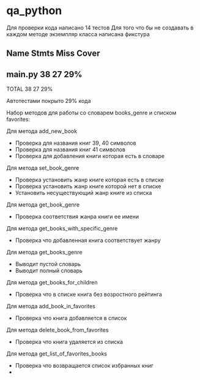 # qa_python
Для проверки кода написано 14 тестов
Для того что бы не создавать в каждом методе экземпляр класса написана фикстура

Name          Stmts   Miss  Cover
---------------------------------
main.py          38     27    29%
---------------------------------
TOTAL            38     27    29%

Автотестами покрыто 29% кода


Набор методов для работы со словарем books_genre и списком favorites:
 
Для метода add_new_book  
 - Проверка для названия книг 39, 40 символов  
 - Проверка для названия книг 41 символов 
 - Проверка для добавления книги которая есть в словаре

Для метода set_book_genre
 - Проверка установить жанр книге которая есть в списке
 - Проверка установить жанр книге которой нет в списке
 - Установить несуществующий жанр книге из списка

Для метода get_book_genre
 - Проверка соответствия жанра книги ее имени 

Для метода get_books_with_specific_genre
 - Проверка что добавленная книга соответствует жанру
	
Для метода get_books_genre
 - Выводит пустой словарь
 - Выводит полный словарь

Для метода get_books_for_children 
 - Проверка что в списке книга без возростного рейтинга

Для метода add_book_in_favorites
- Проверка что книга добавляется в список

Для метода delete_book_from_favorites 
- Проверка что книга удаляется из списка

Для метода get_list_of_favorites_books
- Проверка что возвращается список избранных книг
 - 

